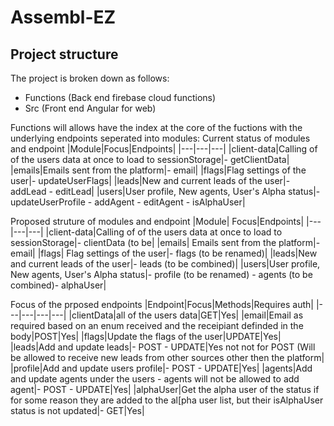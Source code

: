 # Assembl-EZ

## Project structure

The project is broken down as follows:

- Functions (Back end firebase cloud functions)
- Src (Front end Angular for web)

Functions will allows have the index at the core of the fuctions with the underlying endpoints seperated into modules:
Current status of modules and endpoint
|Module|Focus|Endpoints|
|---|---|---|
|client-data|Calling of of the users data at once to load to sessionStorage|- getClientData|
|emails|Emails sent from the platform|- email|
|flags|Flag settings of the user|- updateUserFlags|
|leads|New and current leads of the user|- addLead - editLead|
|users|User profile, New agents, User's Alpha status|- updateUserProfile - addAgent - editAgent - isAlphaUser|

Proposed struture of modules and endpoint
|Module| Focus|Endpoints|
|---|---|---|
|client-data|Calling of of the users data at once to load to sessionStorage|- clientData (to be|
|emails| Emails sent from the platform|- email|
|flags| Flag settings of the user|- flags (to be renamed)|
|leads|New and current leads of the user|- leads (to be combined)|
|users|User profile, New agents, User's Alpha status|- profile (to be renamed) - agents (to be combined)- alphaUser|

Focus of the prposed endpoints
|Endpoint|Focus|Methods|Requires auth|
|---|---|---|---|
|clientData|all of the users data|GET|Yes|
|email|Email as required based on an enum received and the receipiant definded in the body|POST|Yes|
|flags|Update the flags of the user|UPDATE|Yes|
|leads|Add and update leads|- POST - UPDATE|Yes not not for POST (Will be allowed to receive new leads from other sources other then the platform|
|profile|Add and update users profile|- POST - UPDATE|Yes|
|agents|Add and update agents under the users - agents will not be allowed to add agent|- POST - UPDATE|Yes|
|alphaUser|Get the alpha user of the status if for some reason they are added to the al[pha user list, but their isAlphaUser status is not updated|- GET|Yes|
